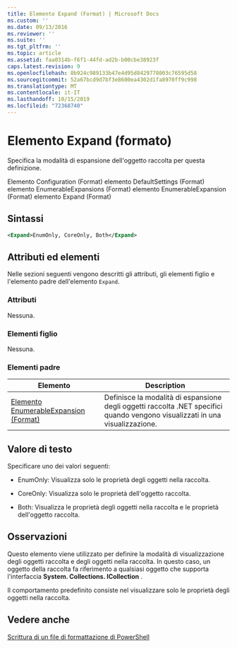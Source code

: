 ```yaml
---
title: Elemento Expand (Format) | Microsoft Docs
ms.custom: ''
ms.date: 09/13/2016
ms.reviewer: ''
ms.suite: ''
ms.tgt_pltfrm: ''
ms.topic: article
ms.assetid: faa0314b-f6f1-44fd-ad2b-b00cbe38923f
caps.latest.revision: 9
ms.openlocfilehash: 8b924c989133b47e4d95d8429778003c76595d58
ms.sourcegitcommit: 52a67bcd9d7bf3e8600ea4302d1fa8970ff9c998
ms.translationtype: MT
ms.contentlocale: it-IT
ms.lasthandoff: 10/15/2019
ms.locfileid: "72368740"
---
```

# <a name="expand-element-format"></a>Elemento Expand (formato)

Specifica la modalità di espansione dell'oggetto raccolta per questa definizione.

Elemento Configuration (Format) elemento DefaultSettings (Format) elemento EnumerableExpansions (Format) elemento EnumerableExpansion (Format) elemento Expand (Format)

## <a name="syntax"></a>Sintassi

```xml
<Expand>EnumOnly, CoreOnly, Both</Expand>
```

## <a name="attributes-and-elements"></a>Attributi ed elementi

Nelle sezioni seguenti vengono descritti gli attributi, gli elementi figlio e l'elemento padre dell'elemento `Expand`.

### <a name="attributes"></a>Attributi

Nessuna.

### <a name="child-elements"></a>Elementi figlio

Nessuna.

### <a name="parent-elements"></a>Elementi padre

|Elemento|Description|
|-------------|-----------------|
|[Elemento EnumerableExpansion (Format)](./enumerableexpansion-element-format.md)|Definisce la modalità di espansione degli oggetti raccolta .NET specifici quando vengono visualizzati in una visualizzazione.|

## <a name="text-value"></a>Valore di testo

Specificare uno dei valori seguenti:

- EnumOnly: Visualizza solo le proprietà degli oggetti nella raccolta.

- CoreOnly: Visualizza solo le proprietà dell'oggetto raccolta.

- Both: Visualizza le proprietà degli oggetti nella raccolta e le proprietà dell'oggetto raccolta.

## <a name="remarks"></a>Osservazioni

Questo elemento viene utilizzato per definire la modalità di visualizzazione degli oggetti raccolta e degli oggetti nella raccolta. In questo caso, un oggetto della raccolta fa riferimento a qualsiasi oggetto che supporta l'interfaccia **System. Collections. ICollection** .

Il comportamento predefinito consiste nel visualizzare solo le proprietà degli oggetti nella raccolta.

## <a name="see-also"></a>Vedere anche

[Scrittura di un file di formattazione di PowerShell](./writing-a-powershell-formatting-file.md)
